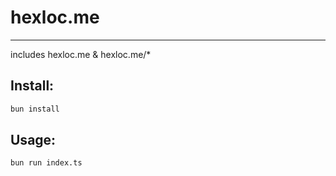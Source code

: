 # hexloc.me

---

includes hexloc.me & hexloc.me/\*

## Install:

```bash
bun install
```

## Usage:

```bash
bun run index.ts
```
